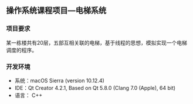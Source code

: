 ## 操作系统课程项目—电梯系统

### 项目要求

某一栋楼共有20层，五部互相关联的电梯，基于线程的思想，模拟实现一个电梯调度的程序。



### 开发环境

- 系统：macOS Sierra (version 10.12.4)
- IDE：Qt Creator 4.2.1, Based on Qt 5.8.0 (Clang 7.0 (Apple), 64 bit)
- 语言： C++